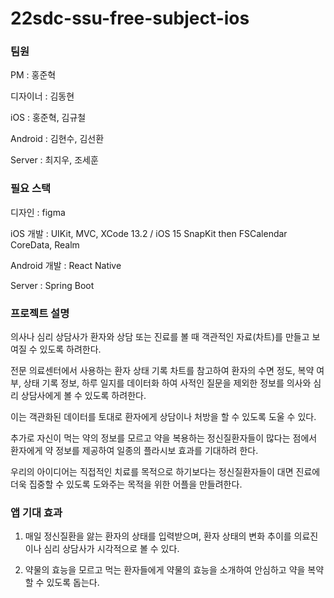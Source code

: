 # 22sdc-ssu-free-subject-ios
### **팀원**

PM : 홍준혁

디자이너 : 김동현

iOS : 홍준혁, 김규철

Android : 김현수, 김선환

Server : 최지우, 조세훈

### **필요 스택**

디자인 : 
figma

iOS 개발 : 
UIKit, MVC,
XCode 13.2 / iOS 15
SnapKit
then
FSCalendar
CoreData, Realm

Android 개발 : React Native

Server : Spring Boot 

### **프로젝트 설명**

의사나 심리 상담사가 환자와 상담 또는 진료를 볼 때 객관적인 자료(차트)를 만들고 보여질 수 있도록 하려한다.

전문 의료센터에서 사용하는 환자 상태 기록 차트를 참고하여 환자의 수면 정도, 복약 여부, 상태 기록 정보, 하루 일지를 데이터화 하여 사적인 질문을 제외한 정보를 의사와 심리 상담사에게 볼 수 있도록 하려한다.

이는 객관화된 데이터를 토대로 환자에게 상담이나 처방을 할 수 있도록 도울 수 있다.

추가로 자신이 먹는 약의 정보를 모르고 약을 복용하는 정신질환자들이 많다는 점에서 환자에게 약 정보를 제공하여 일종의 플라시보 효과를 기대하려 한다.

우리의 아이디어는 직접적인 치료를 목적으로 하기보다는 정신질환자들이 대면 진료에 더욱 집중할 수 있도록 도와주는 목적을 위한 어플을 만들려한다.

### **앱 기대 효과**

1. 매일 정신질환을 앓는 환자의 상태를 입력받으며, 환자 상태의 변화 추이를 의료진이나 심리 상담사가 시각적으로 볼 수 있다.

2. 약물의 효능을 모르고 먹는 환자들에게 약물의 효능을 소개하여 안심하고 약을 복약할 수 있도록 돕는다.
